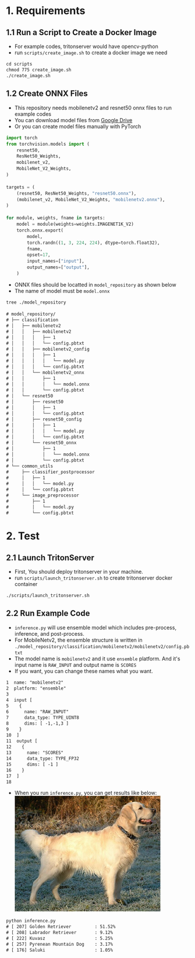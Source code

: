 # 1. Requirements
## 1.1 Run a Script to Create a Docker Image
- For example codes, tritonserver would have opencv-python
- run `scripts/create_image.sh` to create a docker image we need

```shell
cd scripts
chmod 775 create_image.sh
./create_image.sh
```

## 1.2 Create ONNX Files
- This repository needs mobilenetv2 and resnet50 onnx files to run example codes
- You can download model files from [Google Drive](https://drive.google.com/drive/folders/1S8mvvEb22hB72jfEoSTln7ytc6HAgUw9?usp=sharing)
- Or you can create model files manually with PyTorch
```python
import torch
from torchvision.models import (
    resnet50,
    ResNet50_Weights,
    mobilenet_v2,
    MobileNet_V2_Weights,
)

targets = (
    (resnet50, ResNet50_Weights, "resnet50.onnx"),
    (mobilenet_v2, MobileNet_V2_Weights, "mobilenetv2.onnx"),
)

for module, weights, fname in targets:
    model = module(weights=weights.IMAGENET1K_V2)
    torch.onnx.export(
        model,
        torch.randn((1, 3, 224, 224), dtype=torch.float32),
        fname,
        opset=17,
        input_names=["input"],
        output_names=["output"],
    )
```
- ONNX files should be locatted in `model_repository` as shown below
- The name of model must be `model.onnx`
```shell
tree ./model_repository

# model_repository/
# ├── classification
# │   ├── mobilenetv2
# │   │   ├── mobilenetv2
# │   │   │   ├── 1
# │   │   │   └── config.pbtxt
# │   │   ├── mobilenetv2_config
# │   │   │   ├── 1
# │   │   │   │   └── model.py
# │   │   │   └── config.pbtxt
# │   │   └── mobilenetv2_onnx
# │   │       ├── 1
# │   │       │   └── model.onnx
# │   │       └── config.pbtxt
# │   └── resnet50
# │       ├── resnet50
# │       │   ├── 1
# │       │   └── config.pbtxt
# │       ├── resnet50_config
# │       │   ├── 1
# │       │   │   └── model.py
# │       │   └── config.pbtxt
# │       └── resnet50_onnx
# │           ├── 1
# │           │   └── model.onnx
# │           └── config.pbtxt
# └── common_utils
#     ├── classifier_postprocessor
#     │   ├── 1
#     │   │   └── model.py
#     │   └── config.pbtxt
#     └── image_preprocessor
#         ├── 1
#         │   └── model.py
#         └── config.pbtxt
```

# 2. Test
## 2.1 Launch TritonServer
- First, You should deploy tritonserver in your machine.
- run `scripts/launch_tritonserver.sh` to create tritonserver docker container
```shell
./scripts/launch_tritonserver.sh
```

## 2.2 Run Example Code
- `inference.py` will use ensemble model which includes pre-process, inference, and post-process.
- For MobileNetv2, the ensemble structure is written in `./model_repository/classification/mobilenetv2/mobilenetv2/config.pbtxt`
- The model name is `mobilenetv2` and it use `ensemble` platform. And it's input name is `RAW_INPUT` and output name is `SCORES`
- If you want, you can change these names what you want.
```plaintext
1  name: "mobilenetv2"
2  platform: "ensemble"
3
4  input [
5    {
6      name: "RAW_INPUT"
7      data_type: TYPE_UINT8
8      dims: [ -1,-1,3 ]
9    }
10  ]
11  output [
12    {
13      name: "SCORES"
14      data_type: TYPE_FP32
15      dims: [ -1 ]
16    }
17  ]
18
```

- When you run `inference.py`, you can get results like below:
    <img src=resources/images/golden_retrieval.jpg alt="golden retrieval" width="400"/>
```shell
python inference.py
# [ 207] Golden Retriever         : 51.52%
# [ 208] Labrador Retriever       : 9.12%
# [ 222] Kuvasz                   : 5.25%
# [ 257] Pyrenean Mountain Dog    : 3.17%
# [ 176] Saluki                   : 1.05%
```